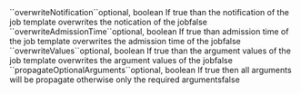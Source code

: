 <tr><td>``overwriteNotification``</td><td>optional, boolean</td>
<td>If true than the notification of the job template overwrites the notication of the job</td><td><td>false</td></tr>
<tr><td>``overwriteAdmissionTime``</td><td>optional, boolean</td>
<td>If true than admission time of the job template overwrites the admission time of the job</td><td><td>false</td></tr>
<tr><td>``overwriteValues``</td><td>optional, boolean</td>
<td>If true than the argument values of the job template overwrites the argument values of the job</td><td><td>false</td></tr>
<tr><td>``propagateOptionalArguments``</td><td>optional, boolean</td>
<td>If true then all arguments will be propagate otherwise only the required arguments</td><td><td>false</td></tr>
